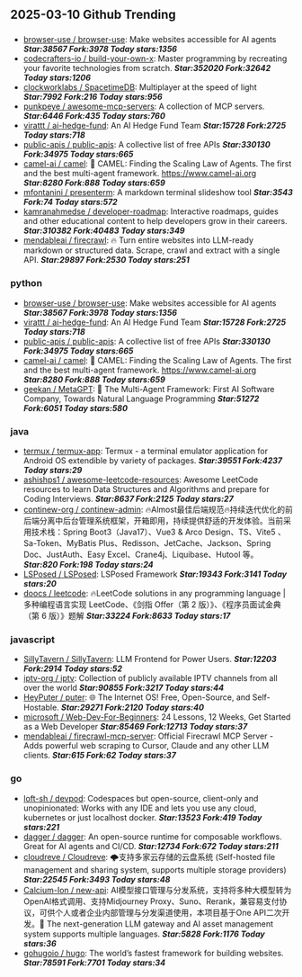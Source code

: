## 2025-03-10 Github Trending

### 
* [browser-use / browser-use](https://github.com/browser-use/browser-use): Make websites accessible for AI agents ***Star:38567 Fork:3978 Today stars:1356***
* [codecrafters-io / build-your-own-x](https://github.com/codecrafters-io/build-your-own-x): Master programming by recreating your favorite technologies from scratch. ***Star:352020 Fork:32642 Today stars:1206***
* [clockworklabs / SpacetimeDB](https://github.com/clockworklabs/SpacetimeDB): Multiplayer at the speed of light ***Star:7992 Fork:216 Today stars:956***
* [punkpeye / awesome-mcp-servers](https://github.com/punkpeye/awesome-mcp-servers): A collection of MCP servers. ***Star:6446 Fork:435 Today stars:760***
* [virattt / ai-hedge-fund](https://github.com/virattt/ai-hedge-fund): An AI Hedge Fund Team ***Star:15728 Fork:2725 Today stars:718***
* [public-apis / public-apis](https://github.com/public-apis/public-apis): A collective list of free APIs ***Star:330130 Fork:34975 Today stars:665***
* [camel-ai / camel](https://github.com/camel-ai/camel): 🐫 CAMEL: Finding the Scaling Law of Agents. The first and the best multi-agent framework. https://www.camel-ai.org ***Star:8280 Fork:888 Today stars:659***
* [mfontanini / presenterm](https://github.com/mfontanini/presenterm): A markdown terminal slideshow tool ***Star:3543 Fork:74 Today stars:572***
* [kamranahmedse / developer-roadmap](https://github.com/kamranahmedse/developer-roadmap): Interactive roadmaps, guides and other educational content to help developers grow in their careers. ***Star:310382 Fork:40483 Today stars:349***
* [mendableai / firecrawl](https://github.com/mendableai/firecrawl): 🔥 Turn entire websites into LLM-ready markdown or structured data. Scrape, crawl and extract with a single API. ***Star:29897 Fork:2530 Today stars:251***

### python
* [browser-use / browser-use](https://github.com/browser-use/browser-use): Make websites accessible for AI agents ***Star:38567 Fork:3978 Today stars:1356***
* [virattt / ai-hedge-fund](https://github.com/virattt/ai-hedge-fund): An AI Hedge Fund Team ***Star:15728 Fork:2725 Today stars:718***
* [public-apis / public-apis](https://github.com/public-apis/public-apis): A collective list of free APIs ***Star:330130 Fork:34975 Today stars:665***
* [camel-ai / camel](https://github.com/camel-ai/camel): 🐫 CAMEL: Finding the Scaling Law of Agents. The first and the best multi-agent framework. https://www.camel-ai.org ***Star:8280 Fork:888 Today stars:659***
* [geekan / MetaGPT](https://github.com/geekan/MetaGPT): 🌟 The Multi-Agent Framework: First AI Software Company, Towards Natural Language Programming ***Star:51272 Fork:6051 Today stars:580***

### java
* [termux / termux-app](https://github.com/termux/termux-app): Termux - a terminal emulator application for Android OS extendible by variety of packages. ***Star:39551 Fork:4237 Today stars:29***
* [ashishps1 / awesome-leetcode-resources](https://github.com/ashishps1/awesome-leetcode-resources): Awesome LeetCode resources to learn Data Structures and Algorithms and prepare for Coding Interviews. ***Star:8637 Fork:2125 Today stars:27***
* [continew-org / continew-admin](https://github.com/continew-org/continew-admin): 🔥Almost最佳后端规范🔥持续迭代优化的前后端分离中后台管理系统框架，开箱即用，持续提供舒适的开发体验。当前采用技术栈：Spring Boot3（Java17）、Vue3 & Arco Design、TS、Vite5 、Sa-Token、MyBatis Plus、Redisson、JetCache、Jackson、Spring Doc、JustAuth、Easy Excel、Crane4j、Liquibase、Hutool 等。 ***Star:820 Fork:198 Today stars:24***
* [LSPosed / LSPosed](https://github.com/LSPosed/LSPosed): LSPosed Framework ***Star:19343 Fork:3141 Today stars:20***
* [doocs / leetcode](https://github.com/doocs/leetcode): 🔥LeetCode solutions in any programming language | 多种编程语言实现 LeetCode、《剑指 Offer（第 2 版）》、《程序员面试金典（第 6 版）》题解 ***Star:33224 Fork:8633 Today stars:17***

### javascript
* [SillyTavern / SillyTavern](https://github.com/SillyTavern/SillyTavern): LLM Frontend for Power Users. ***Star:12203 Fork:2914 Today stars:52***
* [iptv-org / iptv](https://github.com/iptv-org/iptv): Collection of publicly available IPTV channels from all over the world ***Star:90855 Fork:3217 Today stars:44***
* [HeyPuter / puter](https://github.com/HeyPuter/puter): 🌐 The Internet OS! Free, Open-Source, and Self-Hostable. ***Star:29271 Fork:2120 Today stars:40***
* [microsoft / Web-Dev-For-Beginners](https://github.com/microsoft/Web-Dev-For-Beginners): 24 Lessons, 12 Weeks, Get Started as a Web Developer ***Star:85469 Fork:12713 Today stars:37***
* [mendableai / firecrawl-mcp-server](https://github.com/mendableai/firecrawl-mcp-server): Official Firecrawl MCP Server - Adds powerful web scraping to Cursor, Claude and any other LLM clients. ***Star:615 Fork:62 Today stars:37***

### go
* [loft-sh / devpod](https://github.com/loft-sh/devpod): Codespaces but open-source, client-only and unopinionated: Works with any IDE and lets you use any cloud, kubernetes or just localhost docker. ***Star:13523 Fork:419 Today stars:221***
* [dagger / dagger](https://github.com/dagger/dagger): An open-source runtime for composable workflows. Great for AI agents and CI/CD. ***Star:12734 Fork:672 Today stars:211***
* [cloudreve / Cloudreve](https://github.com/cloudreve/Cloudreve): 🌩支持多家云存储的云盘系统 (Self-hosted file management and sharing system, supports multiple storage providers) ***Star:22545 Fork:3493 Today stars:48***
* [Calcium-Ion / new-api](https://github.com/Calcium-Ion/new-api): AI模型接口管理与分发系统，支持将多种大模型转为OpenAI格式调用、支持Midjourney Proxy、Suno、Rerank，兼容易支付协议，可供个人或者企业内部管理与分发渠道使用，本项目基于One API二次开发。🍥 The next-generation LLM gateway and AI asset management system supports multiple languages. ***Star:5828 Fork:1176 Today stars:36***
* [gohugoio / hugo](https://github.com/gohugoio/hugo): The world’s fastest framework for building websites. ***Star:78591 Fork:7701 Today stars:34***
